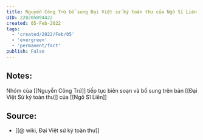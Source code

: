 ```yaml
---
title: Nguyễn Công Trứ bổ sung Đại Việt sử ký toàn thư của Ngô Sĩ Liên
UID: 220205094422
created: 05-Feb-2022
tags:
  - 'created/2022/Feb/05'
  - 'evergreen'
  - 'permanent/fact'
publish: False
---
```

## Notes:
Nhóm của [[Nguyễn Công Trứ]] tiếp tục biên soạn và bổ sung trên bản [[Đại Việt Sử ký toàn thư]] của [[Ngô Sĩ Liên]]

## Source:
- [[@ wiki, Đại Việt sử ký toàn thư]]


